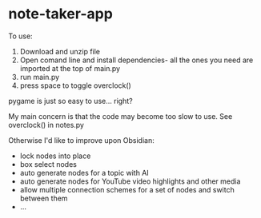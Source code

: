 # note-taker-app

To use:
1. Download and unzip file 
2. Open comand line and install dependencies- all the ones you need are imported at the top of main.py
4. run main.py
5. press space to toggle overclock()

pygame is just so easy to use... right?

My main concern is that the code may become too slow to use. 
See overclock() in notes.py

Otherwise I'd like to improve upon Obsidian:
- lock nodes into place
- box select nodes
- auto generate nodes for a topic with AI
- auto generate nodes for YouTube video highlights and other media
- allow multiple connection schemes for a set of nodes and switch between them
- ...
